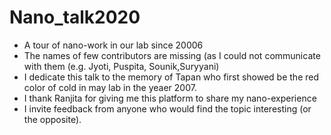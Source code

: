 # Nano_talk2020
- A tour of nano-work in our lab since 20006 
- The names of few contributors are missing (as I could not communicate with them (e.g. Jyoti, Puspita, Sounik,Suryyani)
- I dedicate this talk to the memory of Tapan who first showed be the red color of cold in may lab in the yeaer 2007.
- I thank Ranjita  for giving me this platform to share my nano-experience
- I invite feedback from anyone who would find the topic interesting (or the opposite). 


